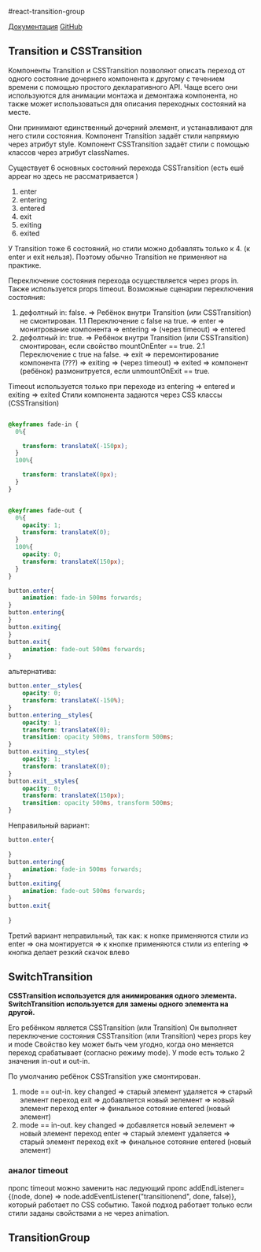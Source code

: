 #react-transition-group

[Документация](http://reactcommunity.org/react-transition-group/transition)
[GitHub](https://github.com/reactjs/react-transition-group)

## Transition и CSSTransition

Компоненты Transition и CSSTransition позволяют описать переход от одного состояние дочернего компонента к другому с течением времени с помощью простого декларативного API.
Чаще всего они используются для анимации монтажа и демонтажа компонента, но также может использоваться для описания переходных состояний на месте.

Они принимают единственный дочерний элемент, и устанавливают для него стили состояния.
Компонент Transition задаёт стили напрямую через атрибут style.
Компонент CSSTransition задаёт стили с помощью классов через атрибут classNames.

Существует 6 основных состояний перехода CSSTransition (есть ешё appear но здесь не рассматривается )
1. enter
2. entering
3. entered
4. exit
5. exiting
6. exited

У Transition тоже 6 состояний, но стили можно добавлять только к 4. (к enter и exit нельзя). Поэтому обычно Transition не применяют на практике.

Переключение состояния перехода осуществляется через props in. Также используется props timeout.
Возможные сценарии переключения состояния:
1. дефолтный in: false. => Ребёнок внутри Transition (или CSSTransition) не смонтирован.
1.1 Переключение с false на true. => enter => монитрование компонента => entering => (через timeout) => entered
2. дефолтный in: true. => Ребёнок внутри Transition (или CSSTransition) смонтирован, если свойство mountOnEnter == true.
2.1 Переключение с true на false. => exit => перемонтирование компонента (???) => exiting => (через timeout) => exited => компонент (ребёнок) размонитруется, если unmountOnExit == true.

Timeout используется только при переходе из entering => entered и exiting => exited
Стили компонента задаются через CSS классы (CSSTransition)
```CSS

@keyframes fade-in {
  0%{

    transform: translateX(-150px);
  }
  100%{

    transform: translateX(0px);
  }
}


@keyframes fade-out {
  0%{
    opacity: 1;
    transform: translateX(0);
  }
  100%{
    opacity: 0;
    transform: translateX(150px);
  }
}

button.enter{
    animation: fade-in 500ms forwards;
}
button.entering{
}
button.exiting{
}
button.exit{
    animation: fade-out 500ms forwards;
}
```
альтернатива:
```CSS
button.enter__styles{
    opacity: 0;
    transform: translateX(-150%);
}
button.entering__styles{
    opacity: 1;
    transform: translateX(0);
    transition: opacity 500ms, transform 500ms;
}
button.exiting__styles{
    opacity: 1;
    transform: translateX(0);
}
button.exit__styles{
    opacity: 0;
    transform: translateX(150px);
    transition: opacity 500ms, transform 500ms;
}
```
Неправильный вариант:
```CSS
button.enter{
    
}
button.entering{
    animation: fade-in 500ms forwards;
}
button.exiting{
    animation: fade-out 500ms forwards;
}
button.exit{
    
}
```

Третий вариант неправильный, так как: к нопке применяются стили из enter => она монтируется => к кнопке применяются стили из entering => кнопка делает резкий скачок влево

## SwitchTransition
**CSSTransition используется для анимирования одного элемента.**
**SwitchTransition используется для замены одного элемента на другой.**

Его ребёнком является CSSTransition (или Transition)
Он выполняет переключение состояния CSSTransition (или Transition) через props key и mode
Свойство key может быть чем угодно, когда оно меняется переход срабатывает (согласно режиму mode).
У mode есть только 2 значения in-out и out-in.

По умолчанию ребёнок CSSTransition уже смонтирован.
1. mode == out-in. key changed => старый элемент удаляется => старый элемент переход exit => добавляется новый эелемент => новый элемент переход enter => финальное сотояние entered (новый элемент)
2. mode == in-out. key changed => добавляется новый эелемент => новый элемент переход enter => старый элемент удаляется => старый элемент переход exit => финальное сотояние entered (новый элемент)


### аналог timeout
пропс timeout можно заменить нас ледующий пропс addEndListener={(node, done) => node.addEventListener("transitionend", done, false)}, который работает по CSS событию. Такой подход работает только если стили заданы свойствами а не через animation.

## TransitionGroup
